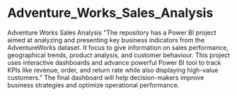 # Adventure_Works_Sales_Analysis
Adventure Works Sales Analysis
"The repository has a Power BI project aimed at analyzing and presenting key business indicators from the AdventureWorks dataset. It focus to give information on sales performance, geographical trends, product analysis, and customer behaviour. This project uses interactive dashboards and advance powerful Power BI tool to track KPIs like  revenue, order, and return rate while also displaying high-value customers."
The final dashboard will help decision-makers improve business strategies and optimize operational performance.
